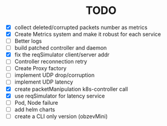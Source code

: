 <h1 align="center">TODO</h1>

- [x] collect deleted/corrupted packets number as metrics
- [x] Create Metrics system and make it robust for each service
- [ ] Better logs
- [ ] build patched controller and daemon
- [x] fix the reqSimulator client/server addr
- [ ] Controller reconnection retry 
- [ ] Create Proxy factory
- [ ] implement UDP drop/corruption 
- [ ] implement UDP latency
- [x] create packetManipulation k8s-controller call
- [x] use reqSimulator for latency service
- [ ] Pod, Node failure 
- [ ] add helm charts
- [ ] create a CLI only version (obzevMini)
